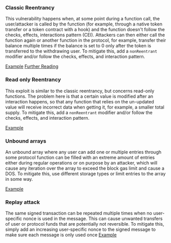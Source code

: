 ### Classic Reentrancy
This vulnerability happens when, at some point during a function call, the user/attacker is called by the function (for example, through a native token transfer or a token contract with a hook) and the function doesn't follow the checks, effects, interactions pattern (CEI). Attackers can then either call the function again or another function in the protocol, for example, transfer their balance multiple times if the balance is  set to 0 only after the token is transferred to the withdrawing user. To mitigate this, add a `nonReentrant` modifier and/or follow the checks, effects, and interaction pattern.

[Example](https://solodit.cyfrin.io/issues/h-2-adversary-can-reenter-takeoverdebt-during-liquidation-to-steal-vault-funds-sherlock-real-wagmi-2-git)
[Further Reading](https://www.cyfrin.io/glossary/reentrancy)

### Read only Reentrancy
This exploit is similar to the classic reentrancy, but concerns read-only functions. The problem here is that a certain value is modified after an interaction happens, so that any function that relies on the un-updated value will receive incorrect data when getting it, for example, a smaller total supply. To mitigate this, add a `nonReentrant` modifier and/or follow the checks, effects, and interaction pattern.

[Example](https://solodit.cyfrin.io/issues/m-3-read-only-reentrancy-in-bondfixedtermteller-sherlock-bond-bond-protocol-git)
### Unbound arrays
An unbound array where any user can add one or multiple entries through some protocol function can be filled with an extreme amount of entries either during regular operations or on purpose by an attacker, which will cause any iteration over the array to exceed the block gas limit and cause a DOS. To mitigate this, use different storage types or limit entries to the array in some way.

[Example](https://solodit.cyfrin.io/issues/m-05-attacker-can-partially-dos-l1-operations-in-stakingmanager-by-making-huge-number-of-deposits-code4rena-kinetiq-kinetiq-git)

### Replay attack
The same signed transaction can be repeated multiple times when no user-specific nonce is used in the message. This can cause unwanted transfers of user or protocol funds that are potentially not reversible. To mitigate this, simply add an increasing user-specific nonce to the signed message to make sure each message is only used once
[Example](https://solodit.cyfrin.io/issues/m-3-signature-replay-attack-possible-on-updateworkerdeploymentconfigwithsig-in-blueprintcoresol-which-leads-to-users-lose-the-funds-sherlock-crestal-network-git)